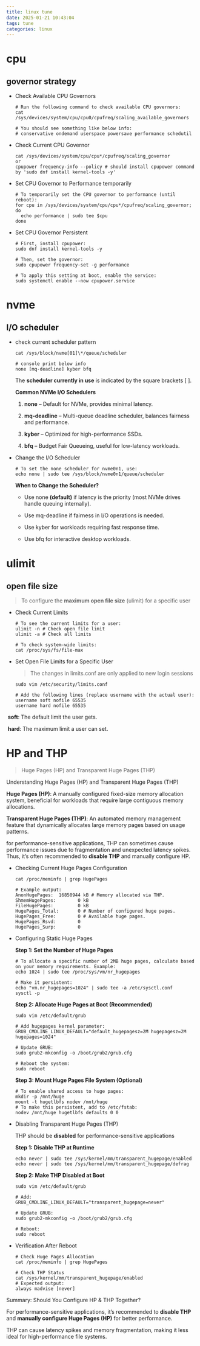 ```yaml
---
title: linux tune
date: 2025-01-21 10:43:04
tags: tune
categories: linux
---
```


# cpu

## governor strategy

- Check Available CPU Governors

  ```shell
  # Run the following command to check available CPU governors:
  cat /sys/devices/system/cpu/cpu0/cpufreq/scaling_available_governors
  
  # You should see something like below info:
  # conservative ondemand userspace powersave performance schedutil
  ```

- Check Current CPU Governor

  ```shell
  cat /sys/devices/system/cpu/cpu*/cpufreq/scaling_governor
  or
  cpupower frequency-info --policy # should install cpupower command by 'sudo dnf install kernel-tools -y'
  ```

- Set CPU Governor to Performance temporarily

  ```shell
  # To temporarily set the CPU governor to performance (until reboot):
  for cpu in /sys/devices/system/cpu/cpu*/cpufreq/scaling_governor; do
    echo performance | sudo tee $cpu
  done
  ```

- Set CPU Governor Persistent

  ```shell
  # First, install cpupower:
  sudo dnf install kernel-tools -y
  
  # Then, set the governor:
  sudo cpupower frequency-set -g performance
  
  # To apply this setting at boot, enable the service:
  sudo systemctl enable --now cpupower.service
  ```

# nvme

## I/O scheduler

- check current scheduler pattern

  ```shell
  cat /sys/block/nvme[01]\*/queue/scheduler
  
  # console print below info
  none [mq-deadline] kyber bfq
  ```
  The **scheduler currently in use** is indicated by the square brackets [ ].

  **Common NVMe I/O Schedulers**

  1. **none** – Default for NVMe, provides minimal latency.

  2. **mq-deadline** – Multi-queue deadline scheduler, balances fairness and performance.

  3. **kyber** – Optimized for high-performance SSDs.

  4. **bfq** – Budget Fair Queueing, useful for low-latency workloads.

- Change the I/O Scheduler

  ```shell
  # To set the none scheduler for nvme0n1, use:
  echo none | sudo tee /sys/block/nvme0n1/queue/scheduler
  ```

  **When to Change the Scheduler?**

  - Use none **(default)** if latency is the priority (most NVMe drives handle queuing internally).

  - Use mq-deadline if fairness in I/O operations is needed.

  - Use kyber for workloads requiring fast response time.

  - Use bfq for interactive desktop workloads.

# ulimit

## open file size

> To configure the **maximum open file size** (ulimit) for a specific user 

- Check Current Limits

  ```shell
  # To see the current limits for a user:
  ulimit -n # Check open file limit
  ulimit -a # Check all limits
  
  # To check system-wide limits:
  cat /proc/sys/fs/file-max
  ```

- Set Open File Limits for a Specific User

  > The changes in limits.conf are only applied to new login sessions
  
  ```shell
  sudo vim /etc/security/limits.conf
  
  # Add the following lines (replace username with the actual user):
  username soft nofile 65535
  username hard nofile 65535
  ```

​	**soft**: The default limit the user gets.

​	**hard**: The maximum limit a user can set.

# HP and THP

> Huge Pages (HP) and Transparent Huge Pages (THP)

Understanding Huge Pages (HP) and Transparent Huge Pages (THP)

**Huge Pages (HP)**: A manually configured fixed-size memory allocation system, beneficial for workloads that require large contiguous memory allocations.

**Transparent Huge Pages (THP)**: An automated memory management feature that dynamically allocates large memory pages based on usage patterns.

for performance-sensitive applications, THP can sometimes cause performance issues due to fragmentation and unexpected latency spikes. Thus, it’s often recommended to **disable THP** and manually configure HP.

- Checking Current Huge Pages Configuration

  ```shell
  cat /proc/meminfo | grep HugePages
  
  # Example output:
  AnonHugePages:  16850944 kB # Memory allocated via THP.
  ShmemHugePages:        0 kB
  FileHugePages:         0 kB
  HugePages_Total:       0 # Number of configured huge pages.
  HugePages_Free:        0 # Available huge pages.
  HugePages_Rsvd:        0
  HugePages_Surp:        0
  ```

- Configuring Static Huge Pages

  **Step 1: Set the Number of Huge Pages**

  ```shell
  # To allocate a specific number of 2MB huge pages, calculate based on your memory requirements. Example:
  echo 1024 | sudo tee /proc/sys/vm/nr_hugepages
  
  # Make it persistent:
  echo "vm.nr_hugepages=1024" | sudo tee -a /etc/sysctl.conf
  sysctl -p
  ```

  **Step 2: Allocate Huge Pages at Boot (Recommended)**

  ```shell
  sudo vim /etc/default/grub
  
  # Add hugepages kernel parameter:
  GRUB_CMDLINE_LINUX_DEFAULT="default_hugepagesz=2M hugepagesz=2M hugepages=1024"
  
  # Update GRUB:
  sudo grub2-mkconfig -o /boot/grub2/grub.cfg
  
  # Reboot the system:
  sudo reboot
  ```

  **Step 3: Mount Huge Pages File System (Optional)**

  ```shell
  # To enable shared access to huge pages:
  mkdir -p /mnt/huge
  mount -t hugetlbfs nodev /mnt/huge
  # To make this persistent, add to /etc/fstab:
  nodev /mnt/huge hugetlbfs defaults 0 0
  ```

- Disabling Transparent Huge Pages (THP)

  THP should be **disabled** for performance-sensitive applications

  **Step 1: Disable THP at Runtime**

  ```shell
  echo never | sudo tee /sys/kernel/mm/transparent_hugepage/enabled
  echo never | sudo tee /sys/kernel/mm/transparent_hugepage/defrag
  ```

  **Step 2: Make THP Disabled at Boot**

  ```shell
  sudo vim /etc/default/grub
  
  # Add:
  GRUB_CMDLINE_LINUX_DEFAULT="transparent_hugepage=never"
  
  # Update GRUB:
  sudo grub2-mkconfig -o /boot/grub2/grub.cfg
  
  # Reboot:
  sudo reboot
  ```

- Verification After Reboot

  ```shell
  # Check Huge Pages Allocation
  cat /proc/meminfo | grep HugePages
  
  # Check THP Status
  cat /sys/kernel/mm/transparent_hugepage/enabled
  # Expected output:
  always madvise [never]
  ```

Summary: Should You Configure HP & THP Together?

For performance-sensitive applications, it’s recommended to **disable THP** and **manually configure Huge Pages (HP)** for better performance.

THP can cause latency spikes and memory fragmentation, making it less ideal for high-performance file systems.

